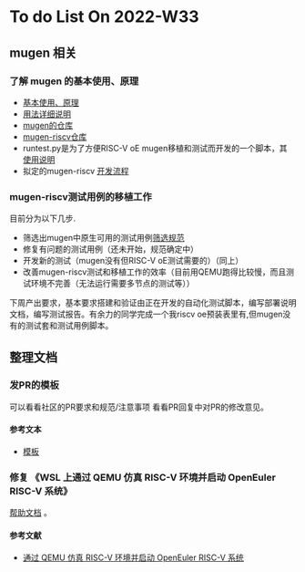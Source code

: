 # To do List On 2022-W33

## mugen 相关

### 了解 mugen 的基本使用、原理

- [基本使用、原理](https://github.com/brsf11/Tarsier-Internship/blob/main/Presentation/RISC-V-oE-Autotest-Dev/Markdown/report.md)
- [用法详细说明](https://gitee.com/openeuler/mugen/blob/master/README.md)
- [mugen的仓库](https://gitee.com/openeuler/mugen/tree/master)
- [mugen-riscv仓库](https://github.com/brsf11/mugen-riscv)
- runtest.py是为了方便RISC-V oE mugen移植和测试而开发的一个脚本，其 [使用说明](https://github.com/brsf11/mugen-riscv/blob/riscv/doc_riscv/Markdown/RISC-V-oE%E8%87%AA%E5%8A%A8%E5%8C%96%E6%B5%8B%E8%AF%95%E8%84%9A%E6%9C%AC%E4%BD%BF%E7%94%A8.md)
- 拟定的mugen-riscv [开发流程](https://github.com/brsf11/Tarsier-Internship/blob/main/Presentation/RISC-V-mugen-Workflow/Markdown/report.md)

### mugen-riscv测试用例的移植工作

目前分为以下几步.

- 筛选出mugen中原生可用的测试用例[筛选规范](https://github.com/brsf11/mugen-riscv/blob/riscv/doc_riscv/Markdown/mugen-riscv%E6%B5%8B%E8%AF%95%E7%94%A8%E4%BE%8B%E7%AD%9B%E9%80%89%E8%A7%84%E8%8C%83.md)
- 修复有问题的测试用例（还未开始，规范确定中）
- 开发新的测试（mugen没有但RISC-V oE测试需要的）（同上）
- 改善mugen-riscv测试和移植工作的效率（目前用QEMU跑得比较慢，而且测试环境不完善（无法运行需要多节点的测试等））

下周产出要求，基本要求搭建和验证由正在开发的自动化测试脚本，编写部署说明文档，编写测试报告。有余力的同学完成一个我riscv oe预装表里有,但mugen没有的测试套和测试用例脚本。

## 整理文档

### 发PR的模板

可以看看社区的PR要求和规范/注意事项  看看PR回复中对PR的修改意见。

#### 参考文本

- [模板](https://gitee.com/openeuler/community/pulls/3962#note_12278206_conversation_60342659)

### 修复 《WSL 上通过 QEMU 仿真 RISC-V 环境并启动 OpenEuler RISC-V 系统》

[帮助文档](https://github.com/ArielHeleneto/Work-PLCT/tree/master/qemuOnWSL/) 。

#### 参考文献

- [通过 QEMU 仿真 RISC-V 环境并启动 OpenEuler RISC-V 系统](https://github.com/openeuler-mirror/RISC-V/blob/master/doc/tutorials/vm-qemu-oErv.md)
